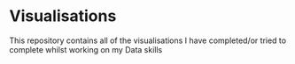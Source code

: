 # Visualisations
 This repository contains all of the visualisations I have completed/or tried to complete whilst working on my Data skills
